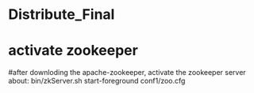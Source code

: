 # Distribute_Final

# activate zookeeper 
#after downloding the apache-zookeeper, activate the zookeeper server about: bin/zkServer.sh start-foreground conf1/zoo.cfg
